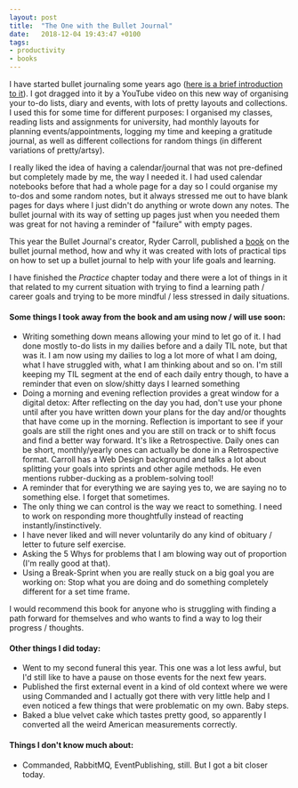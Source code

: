 ```yaml
---
layout: post
title:  "The One with the Bullet Journal"
date:   2018-12-04 19:43:47 +0100
tags:
- productivity
- books
---
```


I have started bullet journaling some years ago ([here is a brief introduction to it](https://www.youtube.com/watch?v=fm15cmYU0IM)). I got dragged into it by a YouTube video on this new way of organising your to-do lists, diary and events, with lots of pretty layouts and collections. I used this for some time for different purposes: I organised my classes, reading lists and assignments for university, had monthly layouts for planning events/appointments, logging my time and keeping a gratitude journal, as well as different collections for random things (in different variations of pretty/artsy).

I really liked the idea of having a calendar/journal that was not pre-defined but completely made by me, the way I needed it. I had used calendar notebooks before that had a whole page for a day so I could organise my to-dos and some random notes, but it always stressed me out to have blank pages for days where I just didn't do anything or wrote down any notes. The bullet journal with its way of setting up pages just when you needed them was great for not having a reminder of "failure" with empty pages.

This year the Bullet Journal's creator, Ryder Carroll, published a [book](https://bulletjournal.com/pages/book) on the bullet journal method, how and why it was created with lots of practical tips on how to set up a bullet journal to help with your life goals and learning.

I have finished the *Practice* chapter today and there were a lot of things in it that related to my current situation with trying to find a learning path / career goals and trying to be more mindful / less stressed in daily situations.

#### Some things I took away from the book and am using now / will use soon:
- Writing something down means allowing your mind to let go of it. I had done mostly to-do lists in my dailies before and a daily TIL note, but that was it. I am now using my dailies to log a lot more of what I am doing, what I have struggled with, what I am thinking about and so on. I'm still keeping my TIL segment at the end of each daily entry though, to have a reminder that even on slow/shitty days I learned something
- Doing a morning and evening reflection provides a great window for a digital detox: After reflecting on the day you had, don't use your phone until after you have written down your plans for the day and/or thoughts that have come up in the morning. Reflection is important to see if your goals are still the right ones and you are still on track or to shift focus and find a better way forward. It's like a Retrospective. Daily ones can be short, monthly/yearly ones can actually be done in a Retrospective format. Carroll has a Web Design background and talks a lot about splitting your goals into sprints and other agile methods. He even mentions rubber-ducking as a problem-solving tool!
- A reminder that for everything we are saying yes to, we are saying no to something else. I forget that sometimes.
- The only thing we can control is the way we react to something. I need to work on responding more thoughtfully instead of reacting instantly/instinctively.
- I have never liked and will never voluntarily do any kind of obituary / letter to future self exercise.
- Asking the 5 Whys for problems that I am blowing way out of proportion (I'm really good at that).
- Using a Break-Sprint when you are really stuck on a big goal you are working on: Stop what you are doing and do something completely different for a set time frame.

I would recommend this book for anyone who is struggling with finding a path forward for themselves and who wants to find a way to log their progress / thoughts.

#### Other things I did today:
- Went to my second funeral this year. This one was a lot less awful, but I'd still like to have a pause on those events for the next few years.
- Published the first external event in a kind of old context where we were using Commanded and I actually got there with very little help and I even noticed a few things that were problematic on my own. Baby steps.
- Baked a blue velvet cake which tastes pretty good, so apparently I converted all the weird American measurements correctly.

#### Things I don't know much about:
- Commanded, RabbitMQ, EventPublishing, still. But I got a bit closer today.
